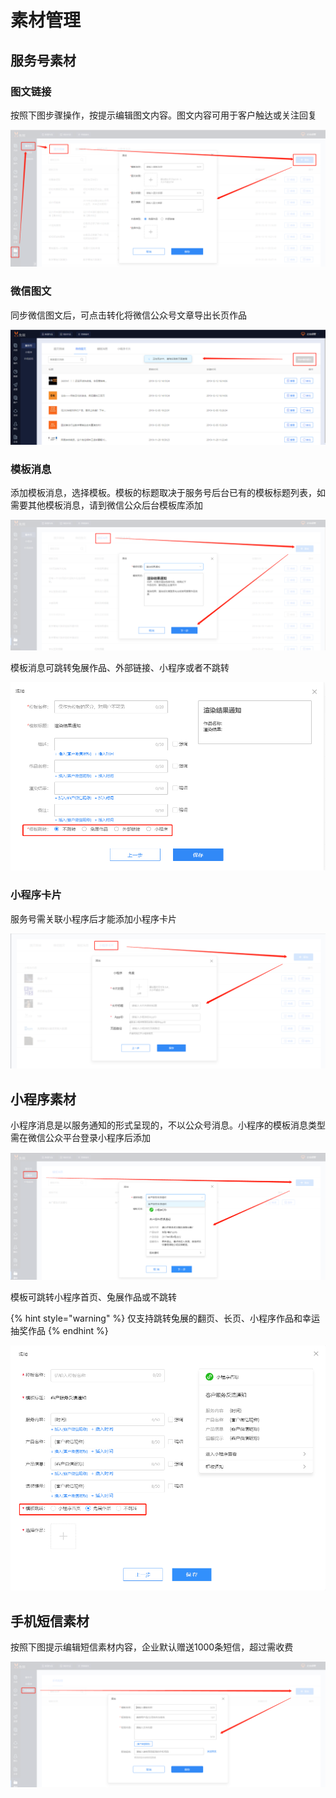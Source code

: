 # 素材管理

## 服务号素材

### 图文链接

按照下图步骤操作，按提示编辑图文内容。图文内容可用于客户触达或关注回复

![](.gitbook/assets/image%20%28130%29.png)

### 微信图文

同步微信图文后，可点击转化将微信公众号文章导出长页作品

![](.gitbook/assets/image%20%2886%29.png)

###  模板消息 

添加模板消息，选择模板。模板的标题取决于服务号后台已有的模板标题列表，如需要其他模板消息，请到微信公众后台模板库添加

![](.gitbook/assets/image%20%287%29.png)

模板消息可跳转兔展作品、外部链接、小程序或者不跳转

![](.gitbook/assets/image%20%28165%29.png)

### 小程序卡片

服务号需关联小程序后才能添加小程序卡片

![](.gitbook/assets/image%20%28175%29.png)

## 小程序素材

小程序消息是以服务通知的形式呈现的，不以公众号消息。小程序的模板消息类型需在微信公众平台登录小程序后添加

![](.gitbook/assets/image%20%28137%29.png)

模板可跳转小程序首页、兔展作品或不跳转

{% hint style="warning" %}
仅支持跳转兔展的翻页、长页、小程序作品和幸运抽奖作品
{% endhint %}

![](.gitbook/assets/image%20%28169%29.png)

## 手机短信素材

按照下图提示编辑短信素材内容，企业默认赠送1000条短信，超过需收费

![](.gitbook/assets/image%20%28206%29.png)

